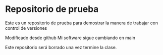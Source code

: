 # Repositorio de prueba
Este es un repositorio de prueba para demostrar la manera de trabajar con control de versiones

Modificado desde github
 Mi software sigue cambiando en main

Este repositorio será borrado una vez termine la clase.
